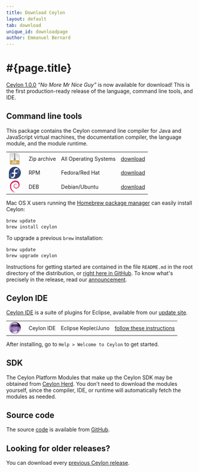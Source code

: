 ```yaml
---
title: Download Ceylon
layout: default
tab: download
unique_id: downloadpage
author: Emmanuel Bernard
---
```

# #{page.title}

[Ceylon 1.0.0][1.0.0] _&ldquo;No More Mr Nice Guy&rdquo;_ is now 
available for download! This is the first production-ready release 
of the language, command line tools, and IDE.

## Command line tools

This package contains the Ceylon command line compiler for Java and
JavaScript virtual machines, the documentation compiler, the language 
module, and the module runtime.

[1.0.0]:/blog/2013/11/12/ceylon-1

<table>
    <tr>
        <td>
        <a href="/download/dist/1_0_0" 
           title='Download the Zip archive'
           onClick="javascript: _gaq.push(['_trackPageview', '/download/dist/1_0_0?utm_source=download&amp;utm_medium=web&amp;utm_content=dist&amp;utm_campaign=latestrelease']);">
           <img src="/images/download/package-zip.png" style="vertical-align: middle; float: right; margin-right: 0.5em"/>
        </a>
        </td>
        <td>Zip archive</td>
        <td>All Operating Systems</td>
        <td>
        <a href="/download/dist/1_0_0" 
           title='Download the Zip archive'
           class='bubble-button'
           onClick="javascript: _gaq.push(['_trackPageview', '/download/dist/1_0_0?utm_source=download&amp;utm_medium=web&amp;utm_content=dist&amp;utm_campaign=latestrelease']);">
           download
        </a>
        </td>
    </tr>
    <tr>
        <td>
        <a href="/download/dist/1_0_0_rpm" 
           title='Download the RPM'
           onClick="javascript: _gaq.push(['_trackPageview', '/download/dist/1_0_0_rpm?utm_source=download&amp;utm_medium=web&amp;utm_content=dist&amp;utm_campaign=latestrelease']);">
           <img src="/images/download/package-fedora.png" style="vertical-align: middle; float: right; margin-right: 0.5em"/>
        </a>
        </td>
        <td>RPM</td>
        <td>Fedora/Red Hat</td>
        <td>
        <a href="/download/dist/1_0_0_rpm" 
           title='Download the RPM'
           class='bubble-button'
           onClick="javascript: _gaq.push(['_trackPageview', '/download/dist/1_0_0_rpm?utm_source=download&amp;utm_medium=web&amp;utm_content=dist&amp;utm_campaign=latestrelease']);">
           download
        </a>
        </td>
    </tr>
    <tr>
        <td>
        <a href="/download/dist/1_0_0_deb" 
           title='Download the Debian package'
           onClick="javascript: _gaq.push(['_trackPageview', '/download/dist/1_0_0_deb?utm_source=download&amp;utm_medium=web&amp;utm_content=dist&amp;utm_campaign=latestrelease']);">
           <img src="/images/download/package-debian.png" style="vertical-align: middle; float: right; margin-right: 0.5em"/>
        </a>
        </td>
        <td>DEB</td>
        <td>Debian/Ubuntu</td>
        <td>
        <a href="/download/dist/1_0_0_deb" 
           title='Download the Debian package'
           class='bubble-button'
           onClick="javascript: _gaq.push(['_trackPageview', '/download/dist/1_0_0_deb?utm_source=download&amp;utm_medium=web&amp;utm_content=dist&amp;utm_campaign=latestrelease']);">
           download
        </a>
        </td>
    </tr>
</table>

Mac OS X users running the [Homebrew package manager](http://mxcl.github.com/homebrew/) 
can easily install Ceylon:

<!-- lang: none -->
    brew update
    brew install ceylon

To upgrade a previous `brew` installation:

<!-- lang: none -->
    brew update
    brew upgrade ceylon

Instructions for getting started are contained in the file
`README.md` in the root directory of the distribution, or
[right here in GitHub][ceylon-dist readme]. To know what's 
precisely in the release, read our [announcement][1.0.0].

[ceylon-dist readme]: https://github.com/ceylon/ceylon-dist/blob/master/README.md 


## Ceylon IDE

[Ceylon IDE][ide] is a suite of plugins for Eclipse, available 
from our [update site][update site].

[ide]: /documentation/current/ide
[update site]: /documentation/current/ide/install?utm_source=download&utm_medium=web&utm_content=ide-install&utm_campaign=IDE_latestrelease

<table>
    <tr>
        <td>
        <a href="/documentation/current/ide/install" 
           title='Install the IDE'
           onClick="javascript: _gaq.push(['_trackPageview', '/documentation/current/ide/install?utm_source=download&amp;utm_medium=web&amp;utm_content=dist&amp;utm_campaign=latestrelease']);">
           <img src="/images/download/eclipse-ide.png" style="vertical-align: middle; float: right; margin-right: 0.5em"/>
        </a>
        </td>
        <td>Ceylon IDE</td>
        <td>Eclipse Kepler/Juno</td>
        <td>
        <a href="/documentation/current/ide/install" 
           title='Install the IDE'
           class='bubble-button'
           onClick="javascript: _gaq.push(['_trackPageview', '/documentation/current/ide/install?utm_source=download&amp;utm_medium=web&amp;utm_content=dist&amp;utm_campaign=latestrelease']);">
           follow these instructions
        </a>
        </td>
    </tr>
</table>

<!--
<table>
    <tr>
        <td>
        <a href='http://marketplace.eclipse.org/marketplace-client-intro?mpc_install=185799' 
          title='Drag and drop into a running Eclipse Indigo workspace to install Ceylon IDE'>
          <img src='http://marketplace.eclipse.org/misc/installbutton.png' style="vertical-align: middle; float: right; margin-right: 0.5em"/>
        </a>
        </td>
        <td>Ceylon IDE</td>
        <td>Eclipse Indigo (or Juno if on Mac OS X)</td>
        <td>
        <a href='http://marketplace.eclipse.org/marketplace-client-intro?mpc_install=185799' 
           title='Drag and drop into a running Eclipse Indigo workspace to install Ceylon IDE' 
           style='font-weight:bold;text-decoration:none'> 
          drag and drop into a running Eclipse workspace
        </a>
        </td>
    </tr>
</table>
-->

After installing, go to `Help > Welcome to Ceylon` to get started.

## SDK

The Ceylon Platform Modules that make up the Ceylon SDK may be 
obtained from [Ceylon Herd](http://modules.ceylon-lang.org). 
You don't need to download the modules yourself, since the
compiler, IDE, or runtime will automatically fetch the modules 
as needed.

## Source code

The source [code](/code) is available from [GitHub](http://ceylon.github.com).

## Looking for older releases?

You can download every [previous Ceylon release](/download-archive).
